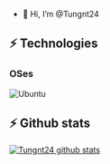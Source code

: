 - 👋 Hi, I’m @Tungnt24

## ⚡ Technologies
### OSes
![Ubuntu](https://img.shields.io/badge/Ubuntu-0068C8?style=for-the-badge&logo=ubuntu)

## ⚡ Github stats
[![Tungnt24 github stats](https://github-readme-stats.vercel.app/api?username=Tungnt24&count_private=true&show_icons=true&theme=gruvbox)](https://github-readme-stats.vercel.app/api?username=Tungnt4&count_private=true&show_icons=true&theme=gruvbox)
